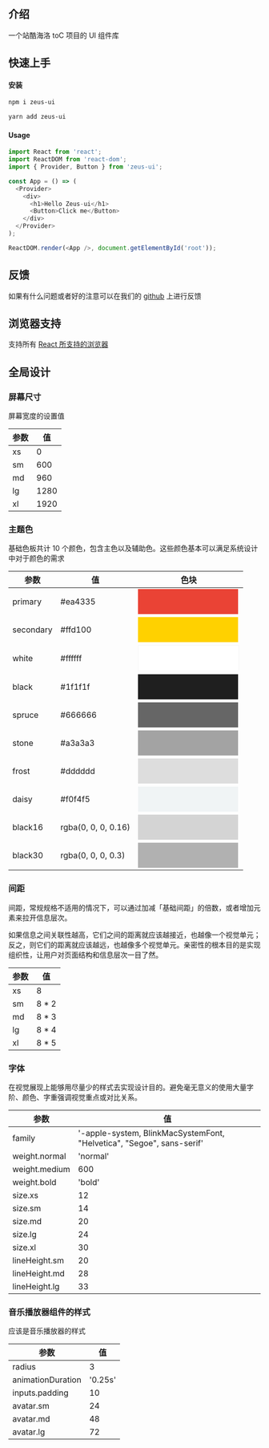 ## 介绍

一个站酷海洛 toC 项目的 UI 组件库

## 快速上手

#### 安装

```sh
npm i zeus-ui
```

```sh
yarn add zeus-ui
```

#### Usage

```javascript
import React from 'react';
import ReactDOM from 'react-dom';
import { Provider, Button } from 'zeus-ui';

const App = () => (
  <Provider>
    <div>
      <h1>Hello Zeus-ui</h1>
      <Button>Click me</Button>
    </div>
  </Provider>
);

ReactDOM.render(<App />, document.getElementById('root'));
```

## 反馈

如果有什么问题或者好的注意可以在我们的 [github](https://github.com/zcued/zeus/issues) 上进行反馈

## 浏览器支持

支持所有 [React 所支持的浏览器](https://reactjs.org/docs/react-dom.html#browser-support)

## 全局设计

### 屏幕尺寸

屏幕宽度的设置值

| 参数 | 值   |
| ---- | ---- |
| xs   | 0    |
| sm   | 600  |
| md   | 960  |
| lg   | 1280 |
| xl   | 1920 |

### 主题色

基础色板共计 10 个颜色，包含主色以及辅助色。这些颜色基本可以满足系统设计中对于颜色的需求

| 参数      | 值                  | 色块                                                                                    |
| --------- | ------------------- | --------------------------------------------------------------------------------------- |
| primary   | #ea4335             | <div style="background:#ea4335;width:200px;height:50px"></div>                          |
| secondary | #ffd100             | <div style="background:#ffd100;width:200px;height:50px"></div>                          |
| white     | #ffffff             | <div style="background:#ffffff;width:200px;height:50px;border:1px solid #f5f5f5"></div> |
| black     | #1f1f1f             | <div style="background:#1f1f1f;width:200px;height:50px"></div>                          |
| spruce    | #666666             | <div style="background:#666666;width:200px;height:50px"></div>                          |
| stone     | #a3a3a3             | <div style="background:#a3a3a3;width:200px;height:50px"></div>                          |
| frost     | #dddddd             | <div style="background:#dddddd;width:200px;height:50px"></div>                          |
| daisy     | #f0f4f5             | <div style="background:#f0f4f5;width:200px;height:50px"></div>                          |
| black16   | rgba(0, 0, 0, 0.16) | <div style="background:rgba(0, 0, 0, 0.16);width:200px;height:50px"></div>              |
| black30   | rgba(0, 0, 0, 0.3)  | <div style="background:rgba(0, 0, 0, 0.3);width:200px;height:50px"></div>               |

### 间距

间距，常规规格不适用的情况下，可以通过加减「基础间距」的倍数，或者增加元素来拉开信息层次。

如果信息之间关联性越高，它们之间的距离就应该越接近，也越像一个视觉单元；反之，则它们的距离就应该越远，也越像多个视觉单元。亲密性的根本目的是实现组织性，让用户对页面结构和信息层次一目了然。

| 参数 | 值     |
| ---- | ------ |
| xs   | 8      |
| sm   | 8 \* 2 |
| md   | 8 \* 3 |
| lg   | 8 \* 4 |
| xl   | 8 \* 5 |

### 字体

在视觉展现上能够用尽量少的样式去实现设计目的。避免毫无意义的使用大量字阶、颜色、字重强调视觉重点或对比关系。

| 参数          | 值                                                                    |
| ------------- | --------------------------------------------------------------------- |
| family        | '-apple-system, BlinkMacSystemFont, "Helvetica", "Segoe", sans-serif' |
| weight.normal | 'normal'                                                              |
| weight.medium | 600                                                                   |
| weight.bold   | 'bold'                                                                |
| size.xs       | 12                                                                    |
| size.sm       | 14                                                                    |
| size.md       | 20                                                                    |
| size.lg       | 24                                                                    |
| size.xl       | 30                                                                    |
| lineHeight.sm | 20                                                                    |
| lineHeight.md | 28                                                                    |
| lineHeight.lg | 33                                                                    |

### 音乐播放器组件的样式

应该是音乐播放器的样式

| 参数              | 值      |
| ----------------- | ------- |
| radius            | 3       |
| animationDuration | '0.25s' |
| inputs.padding    | 10      |
| avatar.sm         | 24      |
| avatar.md         | 48      |
| avatar.lg         | 72      |
